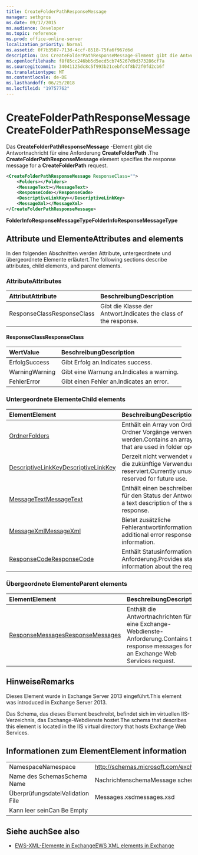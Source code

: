 ```yaml
---
title: CreateFolderPathResponseMessage
manager: sethgros
ms.date: 09/17/2015
ms.audience: Developer
ms.topic: reference
ms.prod: office-online-server
localization_priority: Normal
ms.assetid: 0f7b3507-713d-4ccf-8518-75fa6f967d6d
description: Das CreateFolderPathResponseMessage-Element gibt die Antwortnachricht für eine Anforderung CreateFolderPath.
ms.openlocfilehash: f8f85cc246bb5d5ecd5cb745267d9d373286cf7a
ms.sourcegitcommit: 34041125dc8c5f993b21cebfc4f8b72f0fd2cb6f
ms.translationtype: MT
ms.contentlocale: de-DE
ms.lasthandoff: 06/25/2018
ms.locfileid: "19757762"
---
```

# <a name="createfolderpathresponsemessage"></a><span data-ttu-id="8b8c0-103">CreateFolderPathResponseMessage</span><span class="sxs-lookup"><span data-stu-id="8b8c0-103">CreateFolderPathResponseMessage</span></span>

<span data-ttu-id="8b8c0-104">Das **CreateFolderPathResponseMessage** -Element gibt die Antwortnachricht für eine Anforderung **CreateFolderPath** .</span><span class="sxs-lookup"><span data-stu-id="8b8c0-104">The **CreateFolderPathResponseMessage** element specifies the response message for a **CreateFolderPath** request.</span></span> 
  
```XML
<CreateFolderPathResponseMessage ResponseClass="">
    <Folders></Folders>
    <MessageText></MessageText>
    <ResponseCode></ResponseCode>
    <DescriptiveLinkKey></DescriptiveLinkKey>
    <MessageXml></MessageXml>
</CreateFolderPathResponseMessage>
```

 <span data-ttu-id="8b8c0-105">**FolderInfoResponseMessageType**</span><span class="sxs-lookup"><span data-stu-id="8b8c0-105">**FolderInfoResponseMessageType**</span></span>
## <a name="attributes-and-elements"></a><span data-ttu-id="8b8c0-106">Attribute und Elemente</span><span class="sxs-lookup"><span data-stu-id="8b8c0-106">Attributes and elements</span></span>

<span data-ttu-id="8b8c0-107">In den folgenden Abschnitten werden Attribute, untergeordnete und übergeordnete Elemente erläutert.</span><span class="sxs-lookup"><span data-stu-id="8b8c0-107">The following sections describe attributes, child elements, and parent elements.</span></span>
  
### <a name="attributes"></a><span data-ttu-id="8b8c0-108">Attribute</span><span class="sxs-lookup"><span data-stu-id="8b8c0-108">Attributes</span></span>

|<span data-ttu-id="8b8c0-109">**Attribut**</span><span class="sxs-lookup"><span data-stu-id="8b8c0-109">**Attribute**</span></span>|<span data-ttu-id="8b8c0-110">**Beschreibung**</span><span class="sxs-lookup"><span data-stu-id="8b8c0-110">**Description**</span></span>|
|:-----|:-----|
|<span data-ttu-id="8b8c0-111">ResponseClass</span><span class="sxs-lookup"><span data-stu-id="8b8c0-111">ResponseClass</span></span>  <br/> |<span data-ttu-id="8b8c0-112">Gibt die Klasse der Antwort.</span><span class="sxs-lookup"><span data-stu-id="8b8c0-112">Indicates the class of the response.</span></span>  <br/> |
   
#### <a name="responseclass"></a><span data-ttu-id="8b8c0-113">ResponseClass</span><span class="sxs-lookup"><span data-stu-id="8b8c0-113">ResponseClass</span></span>

|<span data-ttu-id="8b8c0-114">**Wert**</span><span class="sxs-lookup"><span data-stu-id="8b8c0-114">**Value**</span></span>|<span data-ttu-id="8b8c0-115">**Beschreibung**</span><span class="sxs-lookup"><span data-stu-id="8b8c0-115">**Description**</span></span>|
|:-----|:-----|
|<span data-ttu-id="8b8c0-116">Erfolg</span><span class="sxs-lookup"><span data-stu-id="8b8c0-116">Success</span></span>  <br/> |<span data-ttu-id="8b8c0-117">Gibt Erfolg an.</span><span class="sxs-lookup"><span data-stu-id="8b8c0-117">Indicates success.</span></span>  <br/> |
|<span data-ttu-id="8b8c0-118">Warning</span><span class="sxs-lookup"><span data-stu-id="8b8c0-118">Warning</span></span>  <br/> |<span data-ttu-id="8b8c0-119">Gibt eine Warnung an.</span><span class="sxs-lookup"><span data-stu-id="8b8c0-119">Indicates a warning.</span></span>  <br/> |
|<span data-ttu-id="8b8c0-120">Fehler</span><span class="sxs-lookup"><span data-stu-id="8b8c0-120">Error</span></span>  <br/> |<span data-ttu-id="8b8c0-121">Gibt einen Fehler an.</span><span class="sxs-lookup"><span data-stu-id="8b8c0-121">Indicates an error.</span></span>  <br/> |
   
### <a name="child-elements"></a><span data-ttu-id="8b8c0-122">Untergeordnete Elemente</span><span class="sxs-lookup"><span data-stu-id="8b8c0-122">Child elements</span></span>

|<span data-ttu-id="8b8c0-123">**Element**</span><span class="sxs-lookup"><span data-stu-id="8b8c0-123">**Element**</span></span>|<span data-ttu-id="8b8c0-124">**Beschreibung**</span><span class="sxs-lookup"><span data-stu-id="8b8c0-124">**Description**</span></span>|
|:-----|:-----|
|[<span data-ttu-id="8b8c0-125">Ordner</span><span class="sxs-lookup"><span data-stu-id="8b8c0-125">Folders</span></span>](folders-ex15websvcsotherref.md) <br/> |<span data-ttu-id="8b8c0-126">Enthält ein Array von Ordnern, die im Ordner Vorgänge verwendet werden.</span><span class="sxs-lookup"><span data-stu-id="8b8c0-126">Contains an array of folders that are used in folder operations.</span></span>  <br/> |
|[<span data-ttu-id="8b8c0-127">DescriptiveLinkKey</span><span class="sxs-lookup"><span data-stu-id="8b8c0-127">DescriptiveLinkKey</span></span>](descriptivelinkkey.md) <br/> |<span data-ttu-id="8b8c0-128">Derzeit nicht verwendet wird und für die zukünftige Verwendung reserviert.</span><span class="sxs-lookup"><span data-stu-id="8b8c0-128">Currently unused and reserved for future use.</span></span>  <br/> |
|[<span data-ttu-id="8b8c0-129">MessageText</span><span class="sxs-lookup"><span data-stu-id="8b8c0-129">MessageText</span></span>](messagetext.md) <br/> |<span data-ttu-id="8b8c0-130">Enthält einen beschreibenden Text für den Status der Antwort.</span><span class="sxs-lookup"><span data-stu-id="8b8c0-130">Provides a text description of the status of the response.</span></span>  <br/> |
|[<span data-ttu-id="8b8c0-131">MessageXml</span><span class="sxs-lookup"><span data-stu-id="8b8c0-131">MessageXml</span></span>](messagexml.md) <br/> |<span data-ttu-id="8b8c0-132">Bietet zusätzliche Fehlerantwortinformationen.</span><span class="sxs-lookup"><span data-stu-id="8b8c0-132">Provides additional error response information.</span></span>  <br/> |
|[<span data-ttu-id="8b8c0-133">ResponseCode</span><span class="sxs-lookup"><span data-stu-id="8b8c0-133">ResponseCode</span></span>](responsecode.md) <br/> |<span data-ttu-id="8b8c0-134">Enthält Statusinformationen über die Anforderung.</span><span class="sxs-lookup"><span data-stu-id="8b8c0-134">Provides status information about the request.</span></span>  <br/> |
   
### <a name="parent-elements"></a><span data-ttu-id="8b8c0-135">Übergeordnete Elemente</span><span class="sxs-lookup"><span data-stu-id="8b8c0-135">Parent elements</span></span>

|<span data-ttu-id="8b8c0-136">**Element**</span><span class="sxs-lookup"><span data-stu-id="8b8c0-136">**Element**</span></span>|<span data-ttu-id="8b8c0-137">**Beschreibung**</span><span class="sxs-lookup"><span data-stu-id="8b8c0-137">**Description**</span></span>|
|:-----|:-----|
|[<span data-ttu-id="8b8c0-138">ResponseMessages</span><span class="sxs-lookup"><span data-stu-id="8b8c0-138">ResponseMessages</span></span>](responsemessages.md) <br/> |<span data-ttu-id="8b8c0-139">Enthält die Antwortnachrichten für eine Exchange-Webdienste-Anforderung.</span><span class="sxs-lookup"><span data-stu-id="8b8c0-139">Contains the response messages for an Exchange Web Services request.</span></span>  <br/> |
   
## <a name="remarks"></a><span data-ttu-id="8b8c0-140">Hinweise</span><span class="sxs-lookup"><span data-stu-id="8b8c0-140">Remarks</span></span>

<span data-ttu-id="8b8c0-141">Dieses Element wurde in Exchange Server 2013 eingeführt.</span><span class="sxs-lookup"><span data-stu-id="8b8c0-141">This element was introduced in Exchange Server 2013.</span></span>
  
<span data-ttu-id="8b8c0-142">Das Schema, das dieses Element beschreibt, befindet sich im virtuellen IIS-Verzeichnis, das Exchange-Webdienste hostet.</span><span class="sxs-lookup"><span data-stu-id="8b8c0-142">The schema that describes this element is located in the IIS virtual directory that hosts Exchange Web Services.</span></span>
  
## <a name="element-information"></a><span data-ttu-id="8b8c0-143">Informationen zum Element</span><span class="sxs-lookup"><span data-stu-id="8b8c0-143">Element information</span></span>

|||
|:-----|:-----|
|<span data-ttu-id="8b8c0-144">Namespace</span><span class="sxs-lookup"><span data-stu-id="8b8c0-144">Namespace</span></span>  <br/> |http://schemas.microsoft.com/exchange/services/2006/messages  <br/> |
|<span data-ttu-id="8b8c0-145">Name des Schemas</span><span class="sxs-lookup"><span data-stu-id="8b8c0-145">Schema Name</span></span>  <br/> |<span data-ttu-id="8b8c0-146">Nachrichtenschema</span><span class="sxs-lookup"><span data-stu-id="8b8c0-146">Message schema</span></span>  <br/> |
|<span data-ttu-id="8b8c0-147">Überprüfungsdatei</span><span class="sxs-lookup"><span data-stu-id="8b8c0-147">Validation File</span></span>  <br/> |<span data-ttu-id="8b8c0-148">Messages.xsd</span><span class="sxs-lookup"><span data-stu-id="8b8c0-148">messages.xsd</span></span>  <br/> |
|<span data-ttu-id="8b8c0-149">Kann leer sein</span><span class="sxs-lookup"><span data-stu-id="8b8c0-149">Can Be Empty</span></span>  <br/> ||
   
## <a name="see-also"></a><span data-ttu-id="8b8c0-150">Siehe auch</span><span class="sxs-lookup"><span data-stu-id="8b8c0-150">See also</span></span>

- [<span data-ttu-id="8b8c0-151">EWS-XML-Elemente in Exchange</span><span class="sxs-lookup"><span data-stu-id="8b8c0-151">EWS XML elements in Exchange</span></span>](ews-xml-elements-in-exchange.md)

